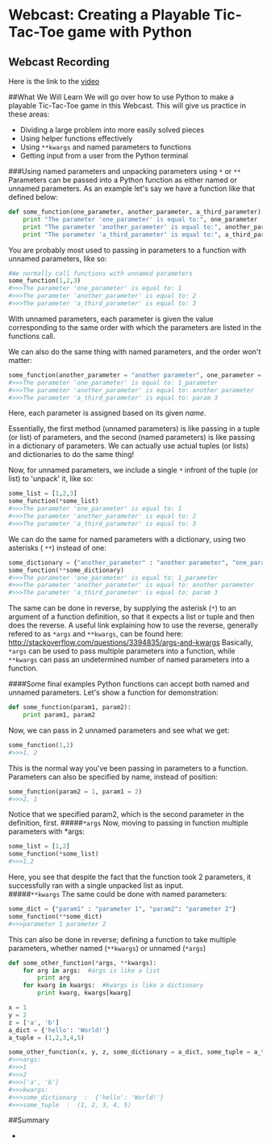 # Webcast: Creating a Playable Tic-Tac-Toe game with Python

## Webcast Recording

Here is the link to the [video][recording]

##What We Will Learn
We will go over how to use Python to make a playable Tic-Tac-Toe game in this Webcast.
This will give us practice in these areas:
- Dividing a large problem into more easily solved pieces
- Using helper functions effectively
- Using `**kwargs` and named parameters to functions
- Getting input from a user from the Python terminal


###Using named parameters and unpacking parameters using `*` or `**`
Parameters can be passed into a Python function as either named or unnamed parameters.
As an example let's say we have a function like that defined below:


```python
def some_function(one_parameter, another_parameter, a_third_parameter):
    print "The parameter 'one_parameter' is equal to:", one_parameter
    print "The parameter 'another_parameter' is equal to:", another_parameter
    print "The parameter 'a_third_parameter' is equal to:", a_third_parameter
```
You are probably most used to passing in parameters to a function with unnamed parameters, like so:
```python
#We normally call functions with unnamed parameters
some_function(1,2,3)
#>>>The parameter 'one_parameter' is equal to: 1
#>>>The parameter 'another_parameter' is equal to: 2
#>>>The parameter 'a_third_parameter' is equal to: 3
```
With unnamed parameters, each parameter is given the value corresponding to the same order with which the parameters are listed in the functions call.

We can also do the same thing with named parameters, and the order won't matter:
```python
some_function(another_parameter = "another parameter", one_parameter = "1_parameter", a_third_parameter = "param 3")
#>>>The parameter 'one_parameter' is equal to: 1_parameter
#>>>The parameter 'another_parameter' is equal to: another parameter
#>>>The parameter 'a_third_parameter' is equal to: param 3
```
Here, each parameter is assigned based on its given *name*.

Essentially, the first method (unnamed parameters) is like passing in a tuple (or list) of parameters, and the second (named parameters) is like passing in a dictionary of parameters.
We can actually use actual tuples (or lists) and dictionaries to do the same thing!

Now, for unnamed parameters, we include a single `*` infront of the tuple (or list) to 'unpack' it, like so:
```python
some_list = [1,2,3]
some_function(*some_list)
#>>>The parameter 'one_parameter' is equal to: 1
#>>>The parameter 'another_parameter' is equal to: 2
#>>>The parameter 'a_third_parameter' is equal to: 3
```
We can do the same for named parameters with a dictionary, using two asterisks ( `**`) instead of one:
```python
some_dictionary = {"another_parameter" : "another parameter", "one_parameter" : "1_parameter", "a_third_parameter" : "param 3"}
some_function(**some_dictionary)
#>>>The parameter 'one_parameter' is equal to: 1_parameter
#>>>The parameter 'another_parameter' is equal to: another parameter
#>>>The parameter 'a_third_parameter' is equal to: param 3
```

The same can be done in reverse, by supplying the asterisk (`*`) to an argument of a function definition, so that it expects a list or tuple and then does the reverse.
A useful link explaining how to use the reverse, generally refered to as `*args` and `**kwargs`, can be found here: http://stackoverflow.com/questions/3394835/args-and-kwargs
Basically, `*args` can be used to pass multiple parameters into a function, while `**kwargs` can pass an undetermined number of named parameters into a function. 

####Some final examples 
Python functions can accept both named and unnamed parameters.  Let's show a function for demonstration:
```python
def some_function(param1, param2):
    print param1, param2
```
Now, we can pass in 2 unnamed parameters and see what we get:
```python
some_function(1,2)
#>>>1, 2
```
This is the normal way you've been passing in parameters to a function.  Parameters can also be specified by name, instead of position:
```python
some_function(param2 = 1, param1 = 2)
#>>>2, 1
```
Notice that we specified param2, which is the second parameter in the definition, first.
#####`*args`
Now, moving to passing in function multiple parameters with *args:
```python
some_list = [1,2]
some_function(*some_list)
#>>>1,2
```
Here, you see that despite the fact that the function took 2 parameters, it successfully ran with a single unpacked list as input.  
#####`**kwargs`
The same could be done with named parameters:
```python
some_dict = {"param1" : "parameter 1", "param2": "parameter 2"}
some_function(**some_dict)
#>>>parameter 1 parameter 2
```

This can also be done in reverse; defining a function to take multiple parameters, whether named (`**kwargs`) or unnamed (`*args`)
```python
def some_other_function(*args, **kwargs):
    for arg in args:  #args is like a list
        print arg
    for kwarg in kwargs:  #kwargs is like a dictionary
        print kwarg, kwargs[kwarg]

x = 1
y = 2
z = ['a', 'b']
a_dict = {'hello': 'World!'}
a_tuple = (1,2,3,4,5)

some_other_function(x, y, z, some_dictionary = a_dict, some_tuple = a_tuple)     
#>>>args:
#>>>1
#>>>2
#>>>['a', 'b']
#>>>kwargs:
#>>>some_dictionary  :  {'hello': 'World!'}
#>>>some_tuple  :  (1, 2, 3, 4, 5)
```

##Summary

- 

[recording]: https://plus.google.com/u/0/events/cciortcifbg5qttjrmg533f78c4?authkey=CMj07bft-ovZPg


